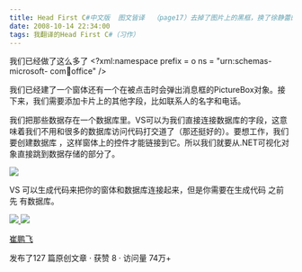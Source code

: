 ```yaml
---
title: Head First C#中文版  图文皆译  （page17）去掉了图片上的黑框，换了徐静蕾的字体
date: 2008-10-14 22:34:00
tags: 我翻译的Head First C#（习作）
---
```

我们已经做了这么多了  <?xml:namespace prefix = o ns = "urn:schemas-microsoft-
com:office:office" />

我们已经建了一个窗体还有一个在被点击时会弹出消息框的PictureBox对象。接下来，我们需要添加卡片上的其他字段，比如联系人的名字和电话。

我们把那些数据存在一个数据库里。VS可以为我们直接连接数据库的字段，这意味着我们不用和很多的数据库访问代码打交道了（那还挺好的）。要想工作，我们要创建数据库
，这样窗体上的控件才能链接到它。所以我们就要从.NET可视化对象直接跳到数据存储的部分了。

![](https://p-blog.csdn.net/images/p_blog_csdn_net/cuipengfei1/EntryImages/20081014/%E6%88%AA%E5%9B%BE00633596204572533750.jpg)

VS  可以生成代码来把你的窗体和数据库连接起来，但是你需要在生成代码  之前  先  有数据库。



[ ![](https://profile.csdnimg.cn/5/2/5/3_cuipengfei1)
![](https://g.csdnimg.cn/static/user-reg-year/1x/11.png)
](https://blog.csdn.net/cuipengfei1)

[ 崔鹏飞 ](https://blog.csdn.net/cuipengfei1)

发布了127 篇原创文章  ·  获赞 8  ·  访问量 74万+

